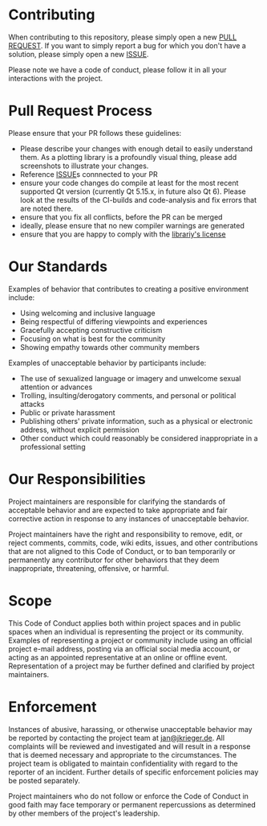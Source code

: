 # Contributing

When contributing to this repository, please simply open a new [PULL REQUEST](https://github.com/jkriege2/JKQtPlotter/pulls). 
If you want to simply report a bug for which you don't have a solution, please simply open a new [ISSUE](https://github.com/jkriege2/JKQtPlotter/issues).

Please note we have a code of conduct, please follow it in all your interactions with the project.

# Pull Request Process
Please ensure that your PR follows these guidelines:
- Please describe your changes with enough detail to easily understand them. As a plotting library is a profoundly visual thing, please add screenshots to illustrate your changes.
- Reference [ISSUE](https://github.com/jkriege2/JKQtPlotter/issues)s connnected to your PR
- ensure your code changes do compile at least for the most recent supported Qt version (currently Qt 5.15.x, in future also Qt 6). Please look at the results of the CI-builds and code-analysis and fix errors that are noted there.
- ensure that you fix all conflicts, before the PR can be merged
- ideally, please ensure that no new compiler warnings are generated
- ensure that you are happy to comply with the [librariy's license](https://github.com/jkriege2/JKQtPlotter/blob/master/LICENSE)

# Our Standards
Examples of behavior that contributes to creating a positive environment include:
- Using welcoming and inclusive language
- Being respectful of differing viewpoints and experiences
- Gracefully accepting constructive criticism
- Focusing on what is best for the community
- Showing empathy towards other community members

Examples of unacceptable behavior by participants include:
- The use of sexualized language or imagery and unwelcome sexual attention or advances
- Trolling, insulting/derogatory comments, and personal or political attacks
- Public or private harassment
- Publishing others' private information, such as a physical or electronic address, without explicit permission
- Other conduct which could reasonably be considered inappropriate in a professional setting

# Our Responsibilities
Project maintainers are responsible for clarifying the standards of acceptable behavior and are expected to take appropriate and fair corrective action in response to any instances of unacceptable behavior.

Project maintainers have the right and responsibility to remove, edit, or reject comments, commits, code, wiki edits, issues, and other contributions that are not aligned to this Code of Conduct, or to ban temporarily or permanently any contributor for other behaviors that they deem inappropriate, threatening, offensive, or harmful.

# Scope
This Code of Conduct applies both within project spaces and in public spaces when an individual is representing the project or its community. Examples of representing a project or community include using an official project e-mail address, posting via an official social media account, or acting as an appointed representative at an online or offline event. Representation of a project may be further defined and clarified by project maintainers.

# Enforcement
Instances of abusive, harassing, or otherwise unacceptable behavior may be reported by contacting the project team at jan@jkrieger.de. All complaints will be reviewed and investigated and will result in a response that is deemed necessary and appropriate to the circumstances. The project team is obligated to maintain confidentiality with regard to the reporter of an incident. Further details of specific enforcement policies may be posted separately.

Project maintainers who do not follow or enforce the Code of Conduct in good faith may face temporary or permanent repercussions as determined by other members of the project's leadership.

